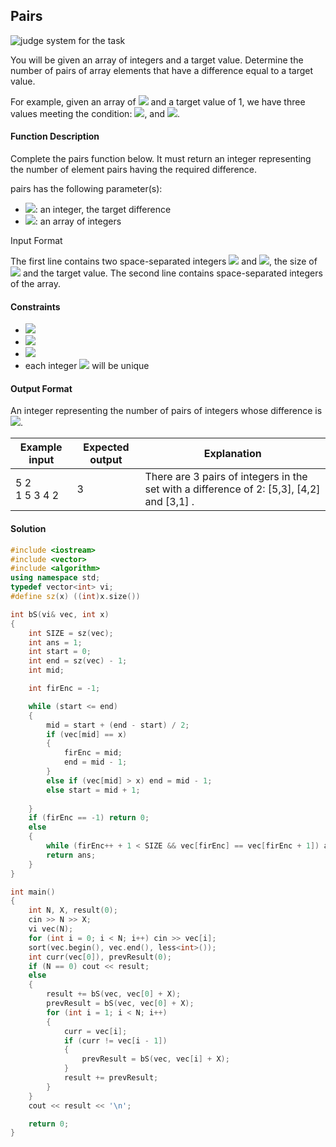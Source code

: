 ## Pairs
![judge system for the task](https://www.hackerrank.com/challenges/pairs/problem?h_r=internal-search)

You will be given an array of integers and a target value. Determine the number of pairs of array elements that have a difference equal to a target value.

For example, given an array of <img src="https://latex.codecogs.com/svg.latex?\Large&space;[1,2,3,4]"> and a target value of 1, we have three values meeting the condition: <img src="https://latex.codecogs.com/svg.latex?\Large&space;2-1=1,3-2=1">, and <img src="https://latex.codecogs.com/svg.latex?\Large&space;4-3=1">.

#### Function Description

Complete the pairs function below. It must return an integer representing the number of element pairs having the required difference.

pairs has the following parameter(s):

- <img src="https://latex.codecogs.com/svg.latex?\Large&space;k">: an integer, the target difference
- <img src="https://latex.codecogs.com/svg.latex?\Large&space;arr">: an array of integers

Input Format

The first line contains two space-separated integers <img src="https://latex.codecogs.com/svg.latex?\Large&space;n"> and <img src="https://latex.codecogs.com/svg.latex?\Large&space;k">, the size of <img src="https://latex.codecogs.com/svg.latex?\Large&space;arr"> and the target value.
The second line contains space-separated integers of the array.

#### Constraints
- <img src="https://latex.codecogs.com/svg.latex?\Large&space;2\le{n}\le{10^5}">
- <img src="https://latex.codecogs.com/svg.latex?\Large&space;0<k<10^9">
- <img src="https://latex.codecogs.com/svg.latex?\Large&space;0<arr[i]<2^{31}-1">
- each integer <img src="https://latex.codecogs.com/svg.latex?\Large&space;arr[i]"> will be unique

#### Output Format

An integer representing the number of pairs of integers whose difference is <img src="https://latex.codecogs.com/svg.latex?\Large&space;k">.

Example input|Expected output|Explanation
-|-|-
5 2  <br>1 5 3 4 2 |3|There are 3 pairs of integers in the set with a difference of 2: [5,3], [4,2] and [3,1] .

#### Solution
```cpp
#include <iostream>
#include <vector>
#include <algorithm>
using namespace std;
typedef vector<int> vi;
#define sz(x) ((int)x.size())

int bS(vi& vec, int x)
{
	int SIZE = sz(vec);
	int ans = 1;
	int start = 0;
	int end = sz(vec) - 1;
	int mid;

	int firEnc = -1;

	while (start <= end)
	{
		mid = start + (end - start) / 2;
		if (vec[mid] == x)
		{
			firEnc = mid;
			end = mid - 1;
		}
		else if (vec[mid] > x) end = mid - 1;		
		else start = mid + 1;
		
	}
	if (firEnc == -1) return 0;	
	else
	{
		while (firEnc++ + 1 < SIZE && vec[firEnc] == vec[firEnc + 1]) ans++;			
		return ans;
	}
}

int main()
{
	int N, X, result(0);
	cin >> N >> X;
	vi vec(N);
	for (int i = 0; i < N; i++) cin >> vec[i];
	sort(vec.begin(), vec.end(), less<int>());
	int curr(vec[0]), prevResult(0);
	if (N == 0) cout << result;	
	else
	{
		result += bS(vec, vec[0] + X);
		prevResult = bS(vec, vec[0] + X);
		for (int i = 1; i < N; i++)
		{
			curr = vec[i];
			if (curr != vec[i - 1])
			{
				prevResult = bS(vec, vec[i] + X);
			}			
			result += prevResult;
		}
	}
	cout << result << '\n';

	return 0;
}
```
